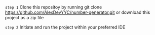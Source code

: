 ```step 1```
Clone this repositoy by running git clone https://github.com/AlexDevYYC/number-generator.git or download this project as a zip file

```step 2```
Initiate and run the project within your preferred IDE
